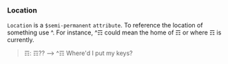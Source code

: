 ### Location
`Location` is a `$semi-permanent` `attribute`.  To reference the location of something use ^.  For instance, ^☶ could mean the home of ☶ or where ☶ is currently.

> ☶: ☶?? --> ^☶ Where'd I put my keys?